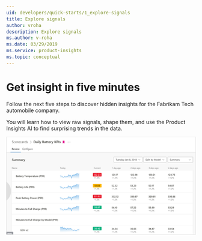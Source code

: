 ```yaml
---
uid: developers/quick-starts/1_explore-signals
title: Explore signals
author: vroha
description: Explore signals
ms.author: v-roha
ms.date: 03/29/2019
ms.service: product-insights
ms.topic: conceptual
---
```


# Get insight in five minutes

Follow the next five steps to discover hidden insights for the Fabrikam Tech automobile company. 

You will learn how to view raw signals, shape them, and use the Product Insights AI to find surprising trends in the data. 

![Video](dashboard.png)


